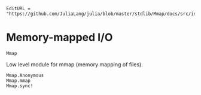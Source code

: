```@meta
EditURL = "https://github.com/JuliaLang/julia/blob/master/stdlib/Mmap/docs/src/index.md"
```

# Memory-mapped I/O

```@docs
Mmap
```

Low level module for mmap (memory mapping of files).

```@docs
Mmap.Anonymous
Mmap.mmap
Mmap.sync!
```
